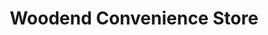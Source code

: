 ---
title: "Woodend Convenience Store"
url: /castleford/woodend-convenience-store/
shop: convenience
---